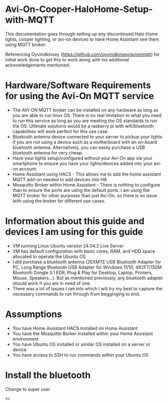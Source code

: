 # Avi-On-Cooper-HaloHome-Setup-with-MQTT
This documentation goes through setting up any discontinued Halo Home lights, cooper lighting, or avi-on devices to have Home Assistant see them using MQTT broker.

Referencing Oyvindkinsey (https://github.com/oyvindkinsey/avionmqtt) for initial work done to get this to work along with his additional acknowledgements mentioned.

# Hardware/Software Requirements for using the Avi-On MQTT service
- The AVI-ON MQTT broker can be installed on any hardware as long as you are able to run linux OS.  There is no real limitation to what you need to run this service as long as you are meeting the OS standards to run the OS. Ultimate solutions would be a rasberry pi with wifi/bluetooth capabilities will work perfect for this use case.
- Bluetooth antenna device connected to your server to pickup your lights if you are not using a device such as a motherboard with an on-board bluetooth antenna.  Alternatively, you can easily purchase a USB bluetooth antenna for very cheap.
- Have your lights setup/configured without your Avi-On app via your smartphone to ensure you have your lights/devices added into your avi-on account.
- Home Assistant using HACS - This allows me to add the home assistant MQTT add-on needed to add devices into HA
- Mosquitto Broker within Home Assistant - There is nothing to configure than to ensure the ports are using the default ports.  I am using the MQTT broker for other purposes than just Avi-On, so there is no issue with using the broker for different use cases.

# Information about this guide and devices I am using for this guide
- VM running Linux Ubuntu version 24.04.2 Live Server
- VM has default configuration with basic cores, RAM, and HDD space allocated to operate the Ubuntu OS
- I did purchase a bluetooth antenna (ZEXMTE USB Bluetooth Adapter for PC, Long Range Bluetooth USB Adapter for Windows 11/10, 492FT/150M Bluetooth Dongle 5.1 EDR, Plug & Play for Desktop, Laptop, Printers, Mouse, Speakers…).  But as mentioned previously, any bluetooth adapter should work if you are in need of one.
- There was a lot of issues I ran into which I will try my best to capture the necessary commands to run through from begginging to end.

# Assumptions
- You have Home Assistant HACS installed on Home Assistant
- You have the Mosquitto Borker installed within your Home Assistant environment
- You have Ubuntu OS installed or similar OS installed on a server or device
- You have access to SSH to run commands within your Ubuntu OS

# Install the bluetooth
Change to super user
```bash
su
```
